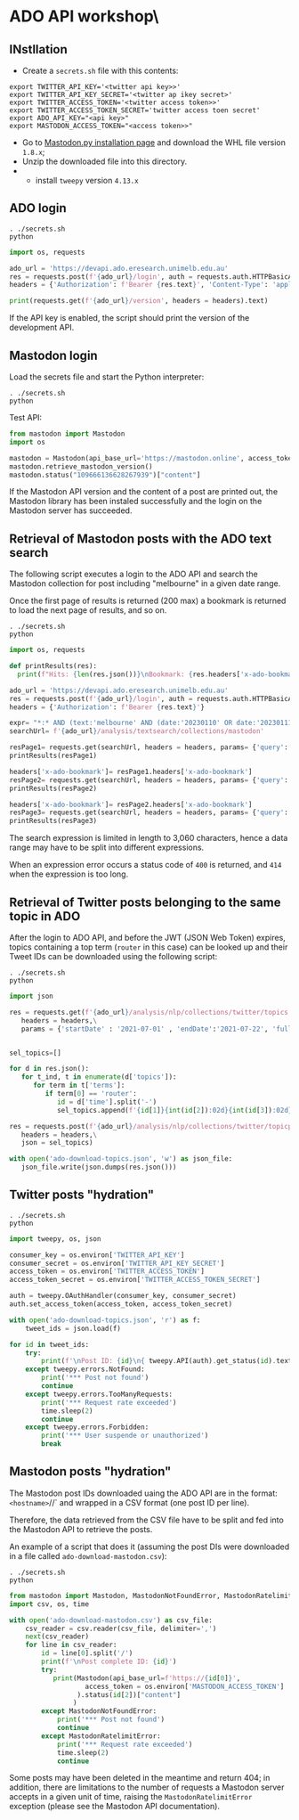 # ADO API workshop\


## INstllation

* Create a `secrets.sh` file with this contents:
```shell
export TWITTER_API_KEY='<twitter api key>>'
export TWITTER_API_KEY_SECRET='<twitter ap ikey secret>'
export TWITTER_ACCESS_TOKEN='<twitter access token>>'
export TWITTER_ACCESS_TOKEN_SECRET='twitter access toen secret'
export ADO_API_KEY="<api key>"
export MASTODON_ACCESS_TOKEN="<access token>>"
```

* Go to [Mastodon.py installation page](https://pypi.org/project/Mastodon.py/#files) and download the WHL file version `1.8.x`;
* Unzip the downloaded file into this directory.
* * install `tweepy` version `4.13.x` 


## ADO login

```shell
. ./secrets.sh
python
```

```python
import os, requests

ado_url = 'https://devapi.ado.eresearch.unimelb.edu.au'
res = requests.post(f'{ado_url}/login', auth = requests.auth.HTTPBasicAuth('apikey', os.environ['ADO_API_KEY']))
headers = {'Authorization': f'Bearer {res.text}', 'Content-Type': 'application/json'}

print(requests.get(f'{ado_url}/version', headers = headers).text)
```

If the API key is enabled, the script should print the version of the development API.


## Mastodon login

Load the secrets file and start the Python interpreter:
```shell
. ./secrets.sh
python
```

Test API:
```python
from mastodon import Mastodon
import os

mastodon = Mastodon(api_base_url='https://mastodon.online', access_token = os.environ['MASTODON_ACCESS_TOKEN'])
mastodon.retrieve_mastodon_version()
mastodon.status("109666136628267939")["content"]
```

If the Mastodon API version and the content of a post are printed out, the Mastodon library has been instaled successfully and the
login on the Mastodon server has succeeded.


## Retrieval of Mastodon posts with the ADO text search

The following script executes a login to the ADO API and search the Mastodon collection
for post including "melbourne" in a given date range.

Once the first page of results is returned (200 max) a bookmark is returned to load the
next page of results, and so on.

```shell
. ./secrets.sh
python
```

```python
import os, requests

def printResults(res):
  print(f"Hits: {len(res.json())}\nBookmark: {res.headers['x-ado-bookmark']}\nIDs:{res.json()[0:5]}")

ado_url = 'https://devapi.ado.eresearch.unimelb.edu.au'
res = requests.post(f'{ado_url}/login', auth = requests.auth.HTTPBasicAuth('apikey', os.environ['ADO_API_KEY']))
headers = {'Authorization': f'Bearer {res.text}'}

expr= "*:* AND (text:'melbourne' AND (date:'20230110' OR date:'20230111' OR date:'20230112' OR date:'20230113' OR date:'20230114'))"
searchUrl= f'{ado_url}/analysis/textsearch/collections/mastodon'

resPage1= requests.get(searchUrl, headers = headers, params= {'query': expr})
printResults(resPage1)

headers['x-ado-bookmark']= resPage1.headers['x-ado-bookmark']
resPage2= requests.get(searchUrl, headers = headers, params= {'query': expr})
printResults(resPage2)

headers['x-ado-bookmark']= resPage2.headers['x-ado-bookmark']
resPage3= requests.get(searchUrl, headers = headers, params= {'query': expr})
printResults(resPage3)
```

The search expression is limited in length to 3,060 characters, hence a data range may have to be split into different
expressions.

When an expression error occurs a status code of `400` is returned, and `414` when the expression
is too long.


## Retrieval of Twitter posts belonging to the same topic in ADO

After the login to ADO API, and before the JWT (JSON Web Token) expires, topics containing a 
top term (`router` in this case) can be looked up and their Tweet IDs can be downloaded
using the following script:

```shell
. ./secrets.sh
python
```

```python
import json

res = requests.get(f'{ado_url}/analysis/nlp/collections/twitter/topics',\
   headers = headers,\
   params = {'startDate' : '2021-07-01' , 'endDate':'2021-07-22', 'fullResult' : False})


sel_topics=[]

for d in res.json():
   for t_ind, t in enumerate(d['topics']):
      for term in t['terms']:
         if term[0] == 'router':
            id = d['time'].split('-')
            sel_topics.append(f'{id[1]}{int(id[2]):02d}{int(id[3]):02d}-{t_ind + 1}')

res = requests.post(f'{ado_url}/analysis/nlp/collections/twitter/topicposts',\
   headers = headers,\
   json = sel_topics)

with open('ado-download-topics.json', 'w') as json_file:
   json_file.write(json.dumps(res.json()))
```


## Twitter posts "hydration"

```shell
. ./secrets.sh
python
```

```python
import tweepy, os, json

consumer_key = os.environ['TWITTER_API_KEY']
consumer_secret = os.environ['TWITTER_API_KEY_SECRET']
access_token = os.environ['TWITTER_ACCESS_TOKEN']
access_token_secret = os.environ['TWITTER_ACCESS_TOKEN_SECRET']

auth = tweepy.OAuthHandler(consumer_key, consumer_secret)
auth.set_access_token(access_token, access_token_secret)

with open('ado-download-topics.json', 'r') as f:
    tweet_ids = json.load(f)

for id in tweet_ids:
    try:
        print(f'\nPost ID: {id}\n{ tweepy.API(auth).get_status(id).text}')
    except tweepy.errors.NotFound:
        print('*** Post not found')
        continue
    except tweepy.errors.TooManyRequests:
        print('*** Request rate exceeded')
        time.sleep(2)
        continue
    except tweepy.errors.Forbidden:
        print('*** User suspende or unauthorized')
        break
```


## Mastodon posts "hydration"

The Mastodon post IDs downloaded uaing the ADO API are in the format:
`<hostname>`/<user handle>/<post id>`
and wrapped in a CSV format (one post ID per line).

Therefore, the data retrieved from the CSV file have to be split and fed into the Mastodon API to 
retrieve the posts.

An example of a script that does it (assuming the post DIs were downloaded in a file called `ado-download-mastodon.csv`):

```shell
. ./secrets.sh
python
```

```python
from mastodon import Mastodon, MastodonNotFoundError, MastodonRatelimitError
import csv, os, time

with open('ado-download-mastodon.csv') as csv_file:
    csv_reader = csv.reader(csv_file, delimiter=',')
    next(csv_reader)
    for line in csv_reader:
        id = line[0].split('/')
        print(f'\nPost complete ID: {id}')
        try:
           print(Mastodon(api_base_url=f'https://{id[0]}',
                   access_token = os.environ['MASTODON_ACCESS_TOKEN']
                 ).status(id[2])["content"]
                )
        except MastodonNotFoundError:
            print('*** Post not found')
            continue
        except MastodonRatelimitError:
            print('*** Request rate exceeded')
            time.sleep(2)
            continue
```

Some posts may have been deleted in the meantime and return 404; in addition, there are limitations
to the number of requests a Mastodon server accepts in a given unit of time, raising the `MastodonRatelimitError` exception
(please see the Mastodon API documentation).
